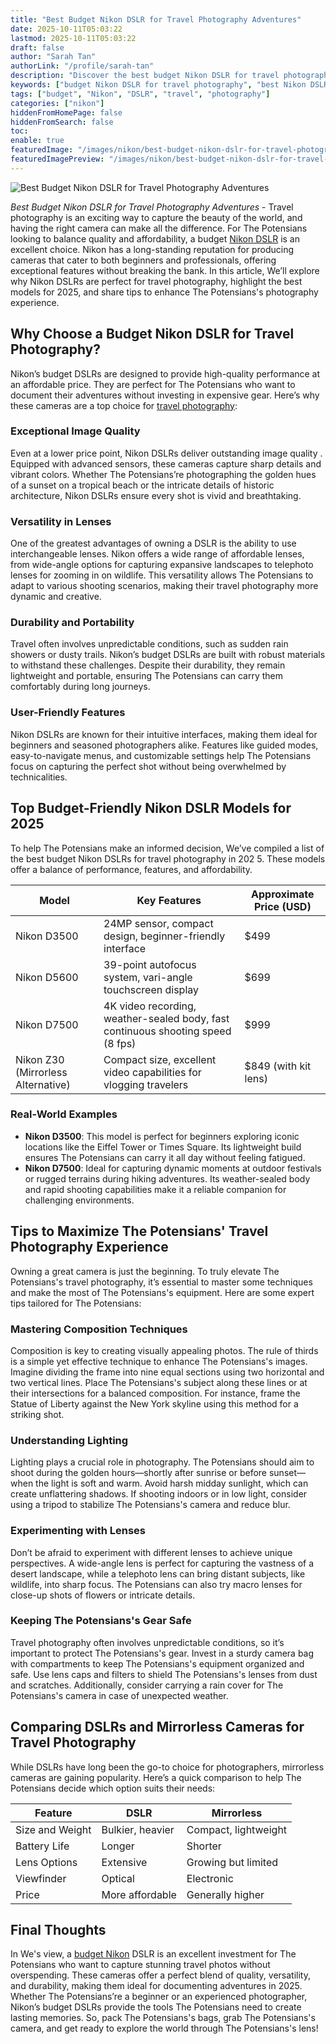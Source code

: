```yaml
---
title: "Best Budget Nikon DSLR for Travel Photography Adventures"
date: 2025-10-11T05:03:22
lastmod: 2025-10-11T05:03:22
draft: false
author: "Sarah Tan"
authorLink: "/profile/sarah-tan"
description: "Discover the best budget Nikon DSLR for travel photography! Capture stunning shots on your adventures without breaking the bank. Explore top picks now!"
keywords: ["budget Nikon DSLR for travel photography", "best Nikon DSLR for travel", "affordable Nikon DSLR for travel photography"]
tags: ["budget", "Nikon", "DSLR", "travel", "photography"]
categories: ["nikon"]
hiddenFromHomePage: false
hiddenFromSearch: false
toc:
enable: true
featuredImage: "/images/nikon/best-budget-nikon-dslr-for-travel-photography-adventures.jpg"
featuredImagePreview: "/images/nikon/best-budget-nikon-dslr-for-travel-photography-adventures.jpg"
---
```


![Best Budget Nikon DSLR for Travel Photography Adventures](/images/nikon/best-budget-nikon-dslr-for-travel-photography-adventures.jpg)


*Best Budget Nikon DSLR for Travel Photography Adventures* - Travel photography is an exciting way to capture the beauty of the world, and having the right camera can make all the difference. For The Potensians looking to balance quality and affordability, a budget [Nikon DSLR](/nikon/cheap-nikon-dslr-photography-alternatives) is an excellent choice.  Nikon has a long-standing reputation for producing cameras that cater to both beginners and professionals, offering exceptional features without breaking the bank. In this article, We’ll explore why Nikon DSLRs are perfect for travel photography, highlight the best models for 2025, and share tips to enhance The Potensians's photography experience.

## Why Choose a Budget Nikon DSLR for Travel Photography?

Nikon’s budget DSLRs are designed to provide high-quality performance at an affordable price. They are perfect for The Potensians who want to document their adventures without investing in expensive gear. Here’s why these cameras are a top choice for [travel photography](/nikon/nikon-cameras-for-travel-photography):

### Exceptional Image Quality

Even at a lower price point, Nikon DSLRs deliver outstanding image quality . Equipped with advanced sensors, these cameras capture sharp details and vibrant colors. Whether The Potensians’re photographing the golden hues of a sunset on a tropical beach or the intricate details of historic architecture, Nikon DSLRs ensure every shot is vivid and breathtaking.

### Versatility in Lenses

One of the greatest advantages of owning a DSLR is the ability to use interchangeable lenses. Nikon offers a wide range of affordable lenses, from wide-angle options for capturing expansive landscapes to telephoto lenses for zooming in on wildlife. This versatility allows The Potensians to adapt to various shooting scenarios, making their travel photography more dynamic and creative.

### Durability and Portability

Travel often involves unpredictable conditions, such as sudden rain showers or dusty trails. Nikon’s budget DSLRs are built with robust materials to withstand these challenges. Despite their durability, they remain lightweight and portable, ensuring The Potensians can carry them comfortably during long journeys.

### User-Friendly Features

Nikon DSLRs are known for their intuitive interfaces, making them ideal for beginners and seasoned photographers alike. Features like guided modes, easy-to-navigate menus, and customizable settings help The Potensians focus on capturing the perfect shot without being overwhelmed by technicalities.

## Top Budget-Friendly Nikon DSLR Models for 2025

To help The Potensians make an informed decision, We’ve compiled a list of the best budget Nikon DSLRs for travel photography in 202 5. These models offer a balance of performance, features, and affordability.

<div class="table-responsive">
<table class="html-table">
<thead>
<tr>
<th>Model</th>
<th>Key Features</th>
<th>Approximate Price (USD)</th>
</tr>
</thead>
<tbody>
<tr>
<td>Nikon D3500</td>
<td>24MP sensor, compact design, beginner-friendly interface</td>
<td>$499</td>
</tr>
<tr>
<td>Nikon D5600</td>
<td>39-point autofocus system, vari-angle touchscreen display</td>
<td>$699</td>
</tr>
<tr>
<td>Nikon D7500</td>
<td>4K video recording, weather-sealed body, fast continuous shooting speed (8 fps)</td>
<td>$999</td>
</tr>
<tr>
<td>Nikon Z30 (Mirrorless Alternative)</td>
<td>Compact size, excellent video capabilities for vlogging travelers</td>
<td>$849 (with kit lens)</td>
</tr>
</tbody>
</table>
</div>

### Real-World Examples

- **Nikon D3500**: This model is perfect for beginners exploring iconic locations like the Eiffel Tower or Times Square. Its lightweight build ensures The Potensians can carry it all day without feeling fatigued.
- **Nikon D7500**: Ideal for capturing dynamic moments at outdoor festivals or rugged terrains during hiking adventures. Its weather-sealed body and rapid shooting capabilities make it a reliable companion for challenging environments.

## Tips to Maximize The Potensians' Travel Photography Experience

Owning a great camera is just the beginning. To truly elevate The Potensians's travel photography, it’s essential to master some techniques and make the most of The Potensians's equipment. Here are some expert tips tailored for The Potensians:

### Mastering Composition Techniques

Composition is key to creating visually appealing photos. The rule of thirds is a simple yet effective technique to enhance The Potensians's images. Imagine dividing the frame into nine equal sections using two horizontal and two vertical lines. Place The Potensians's subject along these lines or at their intersections for a balanced composition. For instance, frame the Statue of Liberty against the New York skyline using this method for a striking shot.

### Understanding Lighting

Lighting plays a crucial role in photography. The Potensians should aim to shoot during the golden hours—shortly after sunrise or before sunset—when the light is soft and warm. Avoid harsh midday sunlight, which can create unflattering shadows. If shooting indoors or in low light, consider using a tripod to stabilize The Potensians's camera and reduce blur.

### Experimenting with Lenses

Don’t be afraid to experiment with different lenses to achieve unique perspectives. A wide-angle lens is perfect for capturing the vastness of a desert landscape, while a telephoto lens can bring distant subjects, like wildlife, into sharp focus. The Potensians can also try macro lenses for close-up shots of flowers or intricate details.

### Keeping The Potensians's Gear Safe

Travel photography often involves unpredictable conditions, so it’s important to protect The Potensians's gear. Invest in a sturdy camera bag with compartments to keep The Potensians's equipment organized and safe. Use lens caps and filters to shield The Potensians's lenses from dust and scratches. Additionally, consider carrying a rain cover for The Potensians's camera in case of unexpected weather.

## Comparing DSLRs and Mirrorless Cameras for Travel Photography

While DSLRs have long been the go-to choice for photographers, mirrorless cameras are gaining popularity. Here’s a quick comparison to help The Potensians decide which option suits their needs:

<div class="table-responsive">
<table class="html-table">
<thead>
<tr>
<th>Feature</th>
<th>DSLR</th>
<th>Mirrorless</th>
</tr>
</thead>
<tbody>
<tr>
<td>Size and Weight</td>
<td>Bulkier, heavier</td>
<td>Compact, lightweight</td>
</tr>
<tr>
<td>Battery Life</td>
<td>Longer</td>
<td>Shorter</td>
</tr>
<tr>
<td>Lens Options</td>
<td>Extensive</td>
<td>Growing but limited</td>
</tr>
<tr>
<td>Viewfinder</td>
<td>Optical</td>
<td>Electronic</td>
</tr>
<tr>
<td>Price</td>
<td>More affordable</td>
<td>Generally higher</td>
</tr>
</tbody>
</table>
</div>

## Final Thoughts

In We's view, a [budget Nikon](/nikon/budget-nikon-camera-accessories) DSLR is an excellent investment for The Potensians who want to capture stunning travel photos without overspending. These cameras offer a perfect blend of quality, versatility, and durability, making them ideal for documenting adventures in 2025. Whether The Potensians’re a beginner or an experienced photographer, Nikon’s budget DSLRs provide the tools The Potensians need to create lasting memories. So, pack The Potensians's bags, grab The Potensians's camera, and get ready to explore the world through The Potensians's lens!